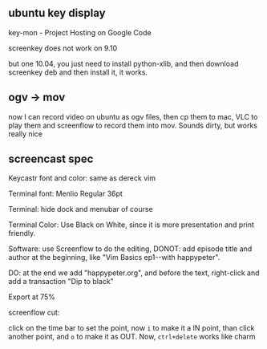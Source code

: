 ## ubuntu key display
key-mon - Project Hosting on Google Code

screenkey does not work on 9.10

but one 10.04, you just need to install python-xlib, and then download
screenkey deb and then install it, it works.

## ogv -> mov

now I can record video on ubuntu as ogv files, then cp them to mac,
VLC to play them and screenflow to record them into mov. 
Sounds dirty, but works really nice


## screencast spec

Keycastr font and color: same as dereck vim

Terminal font: Menlio Regular 36pt

Terminal: hide dock and menubar of course

Terminal Color: Use Black on White, since it is more presentation and print
friendly.


Software: use Screenflow to do the editing, 
DONOT: add episode title and author at the beginning, like "Vim Basics ep1--with happypeter". 

DO: at the end we add "happypeter.org", and before the text, right-click and
add a transaction "Dip to black"

Export at 75%

screenflow cut:

click on the time bar to set the point, now `i` to make it a IN point, than
click another point, and `o` to make it as OUT. Now, `ctrl+delete` works like
charm

